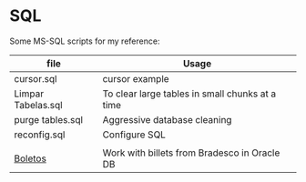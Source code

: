 # SQL

Some MS-SQL scripts for my reference:

|file|Usage|
|--|--|
|cursor.sql|cursor example|
|Limpar Tabelas.sql|To clear large tables in small chunks at a time|
|purge tables.sql|Aggressive database cleaning|
|reconfig.sql|Configure SQL|
|||
|[Boletos](https://github.com/freric-51/SQL/tree/main/Boletos)|Work with billets from Bradesco in Oracle DB|